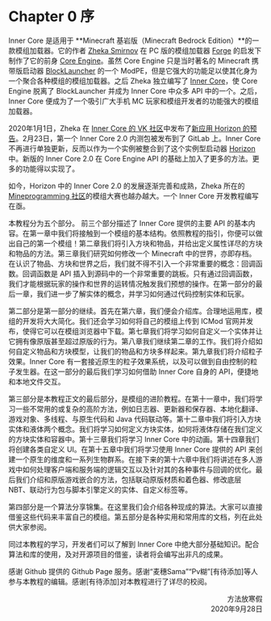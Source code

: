 # Chapter 0 序

Inner Core 是适用于 **Minecraft 基岩版（Minecraft Bedrock Edition）**的一款模组加载器。它的作者 [Zheka Smirnov](https://vk.com/zheka_smirnov) 在 PC 版的模组加载器 [Forge](http://files.minecraftforge.net/) 的启发下制作了它的前身 [Core Engine](https://vk.com/core_engine?w=wall-129680450_2)。虽然 Core Engine 只是当时著名的 Minecraft 携带版启动器 [BlockLauncher](https://play.google.com/store/apps/details?id=net.zhuoweizhang.mcpelauncher) 的一个 ModPE，但是它强大的功能足以使其化身为一个聚合各种模组的模组加载器。之后 Zheka 独立编写了 [Inner Core](https://play.google.com/store/apps/details?id=com.zhekasmirnov.innercore)，使 Core Engine 脱离了 BlockLauncher 并成为 Inner Core 中众多 API 中的一个。之后，Inner Core 便成为了一个吸引广大手机 MC 玩家和模组开发者的功能强大的模组加载器。

2020年1月1日，Zheka 在 [Inner Core 的 VK 社区](https://vk.com/core_engine)中发布了[新应用 Horizon 的预告](https://vk.com/core_engine?w=wall-129680450_16038)。2月23日，第一个 Inner Core 2.0 内测包被发布到了 GitLab 上。Inner Core 不再进行单独更新，反而以作为一个实例被整合到了这个实例型启动器 [Horizon](https://play.google.com/store/apps/details?id=com.zheka.horizon) 中。新版的 Inner Core 2.0 在 Core Engine API 的基础上加入了更多的方法。更多的功能得以实现了。

如今，Horizon 中的 Inner Core 2.0 的发展逐渐完善和成熟，Zheka 所在的 [Mineprogramming 社区](https://vk.com/mineprogramming)的模组大赛也越办越大。一个 Inner Core 开发教程编写在亟。

本教程分为五个部分。 前三个部分描述了 Inner Core 提供的主要 API 的基本内容。在第一章中我们将接触到一个模组的基本结构。依照教程的指引，你便可以做出自己的第一个模组！第二章我们将引入方块和物品，并给出定义属性详尽的方块和物品的方法。第三章我们研究如何修改一个 Minecraft 中的世界，亦即存档。在认识了物品、方块和世界之后，我们就不得不引入一个非常重要的概念：回调函数。回调函数是 API 插入到源码中的一个非常重要的跳板。只有通过回调函数，我们才能根据玩家的操作和世界的运转情况触发我们预想的操作。在第一部分的最后一章，我们进一步了解实体的概念，并学习如何通过代码控制实体和玩家。

第二部分是第一部分的继续。首先在第六章，我们便会介绍库。合理地运用库，模组的开发将大大简化。我们还会学习如何将自己的模组上传到 ICMod 官网并发布，使得它可以在模组浏览器中下载。第七章我们将学习如何自定义一个实体并让它拥有像原版甚至超过原版的行为。第八章我们继续第二章的工作。我们将介绍如何自定义物品和方块模型，让我们的物品和方块多样起来。第九章我们将介绍粒子效果。Inner Core 有一套接近原生的粒子效果系统，以及可以做到自由控制的粒子发生器。在这一部分的最后我们学习如何借助 Inner Core 自身的 API，便捷地和本地文件交互。

第三部分是本教程正文的最后部分，是模组的进阶教程。在第十一章中，我们将学习一些不常用的或复杂的高阶方法，例如日志器、更新器和保存器、本地化翻译、游戏对象、多线程、与原生代码和 Java 代码联动等。第十二章中我们将引入方块实体和液体两个概念。我们将学习如何定义方块实体，如何将液体存储在我们定义的方块实体和容器中。第十三章我们将学习 Inner Core 中的动画。第十四章我们将创建各类自定义 UI。在第十五章中我们将学习使用 Inner Core 提供的 API 来创建一个原生的维度和一系列生物群系。在接下来的第十六章中我们将讲述在多人游戏中如何处理客户端和服务端的逻辑交互以及针对其的各种事件与回调的优化。最后我们介绍和原版游戏嵌合的方法，包括联动原版材质和着色器、修改底层 NBT、联动行为包与脚本引擎定义的实体、自定义标签等。

第四部分是一个算法分享锦集。在这里我们会介绍各种现成的算法。大家可以直接借鉴这些代码来丰富自己的模组。第五部分是各种实用和常用库的文档，列在此处供大家参阅。

同过本教程的学习，开发者们可以了解到 Inner Core 中绝大部分基础知识。配合算法和库的使用，及对开源项目的借鉴，读者将会编写出非凡的成果。

感谢 Github 提供的 Github Page 服务。感谢“麦穗Sama”“Pv糊”[有待添加]等人参与本教程的编辑。感谢[有待添加]对本教程进行了详尽的校阅。

<div style="text-align: right">方法放寒假</div>

<div style="text-align: right">2020年9月28日</div>
